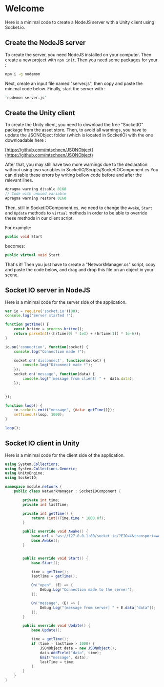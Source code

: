 # Welcome

Here is a minimal code to create a NodeJS server with a Unity client using Socket.io.

## Create the NodeJS server
To create the server, you need NodeJS installed on your computer. Then create a new project with `npm init`.
Then you need some packages for your :
```bash
npm i -g nodemon
```

Next, create an input file named "server.js", then copy and paste the minimal code below. Finally, start the server with :
```bash
`nodemon server.js`
```

## Create the Unity client

To create the Unity client, you need to download the free "SocketIO" package from the asset store. Then, to avoid all warnings, you have to update the JSONObject folder (which is located in SocketIO) with the one downloadable here :

[https://github.com/mtschoen/JSONObject](https://github.com/mtschoen/JSONObject)


After that, you may still have two more warnings due to the declaration without using two variables in SocketIO/Scripts/SocketIOComponent.cs You can disable these errors by writing bellow code before and after the relevant lines.
```c#
#pragma warning disable 0168
// Code with unused variable
#pragma warning restore 0168
```

Then, still in SocketIOComponent.cs, we need to change the `Awake`, `Start` and `Update` methods to `virtual` methods in order to be able to override these methods in our client script.

For example:
```c#
public void Start
```
becomes:
```c#
public virtual void Start
```

That's it! Then you just have to create a "NetworkManager.cs" script, copy and paste the code below, and drag and drop this file on an object in your scene.

## Socket IO server in NodeJS

Here is a minimal code for the server side of the application.

```js
var io = require('socket.io')(80);
console.log('Server started !');

function getTime() {
    const hrtime = process.hrtime(); 
    return parseInt(((hrtime[0] * 1e3) + (hrtime[1]) * 1e-6));
}

io.on('connection', function(socket) {
    console.log("Connection made !");

    socket.on('disconnect', function(socket) {
        console.log("Disonnect made !");
    });
    socket.on('message', function(data) {
        console.log("[message from client] " +  data.data);
    });

    
});

function loop() {
    io.sockets.emit("message", {data: getTime()});
    setTimeout(loop, 1000);
}

loop();
```

## Socket IO client in Unity

Here is a minimal code for the client side of the application.

```c#
using System.Collections;
using System.Collections.Generic;
using UnityEngine;
using SocketIO;

namespace module.network {
    public class NetworkManager : SocketIOComponent {

        private int time;
        private int lastTime;

        private int getTime() {
            return (int)(Time.time * 1000.0f);
        }

        public override void Awake() {
            base.url = "ws://127.0.0.1:80/socket.io/?EIO=4&transport=websocket";
            base.Awake();
        }


        public override void Start() {
            base.Start();

            time = getTime();
            lastTime = getTime();

            On("open", (E) => {
                Debug.Log("Connection made to the server");
            });

            On("message", (E) => {
                Debug.Log("[message from server] " + E.data["data"]);
            });
        }

        public override void Update() {
            base.Update();

            time = getTime();
            if (time - lastTime > 1000) {
                JSONObject data = new JSONObject();
                data.AddField("data", time);
                Emit("message", data);
                lastTime = time;
            }
        }
    }
}
```
